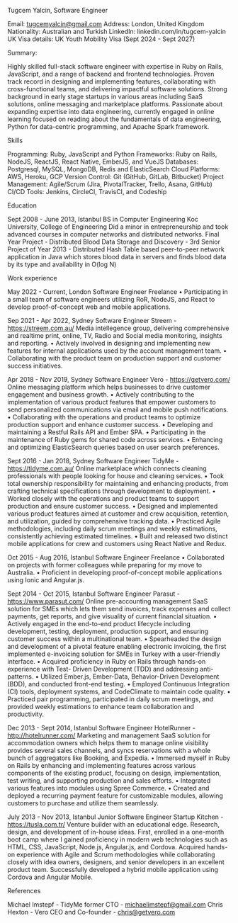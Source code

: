Tugcem Yalcin, Software Engineer

Email: tugcemyalcin@gmail.com
Address: London, United Kingdom
Nationality: Australian and Turkish
LinkedIn: linkedin.com/in/tugcem-yalcin
UK Visa details: UK Youth Mobility Visa (Sept 2024 - Sept 2027)

Summary: 

Highly skilled full-stack software engineer with expertise in Ruby on Rails, JavaScript, and a range of backend and frontend technologies. Proven track record in designing and implementing features, collaborating with cross-functional teams, and delivering impactful software solutions. Strong background in early stage startups in various areas including SaaS solutions, online messaging and marketplace platforms.
Passionate about expanding expertise into data engineering, currently engaged in online learning focused on reading about the fundamentals of data engineering, Python for data-centric programming, and Apache Spark framework.

Skills

Programming: Ruby, JavaScript and Python
Frameworks: Ruby on Rails, NodeJS, ReactJS, React Native, EmberJS, and VueJS Databases: Postgresql, MySQL, MongoDB, Redis and ElasticSearch
Cloud Platforms: AWS, Heroku, GCP
Version Control: Git (GitHub, GitLab, Bitbucket)
Project Management: Agile/Scrum (Jira, PivotalTracker, Trello, Asana, GitHub) CI/CD Tools: Jenkins, CircleCI, TravisCI, and Codeship

Education

Sept 2008 - June 2013, Istanbul
BS in Computer Engineering
Koc University, College of Engineering
Did a minor in entrepreneurship and took advanced courses in computer networks and distributed networks.
Final Year Project - Distributed Blood Data Storage and Discovery - 3rd Senior Project of Year 2013 - Distributed Hash Table based peer-to-peer network application in Java which stores blood data in servers and finds blood data by its type and availability in O(log N)


Work experience 

May 2022 - Current, London
Software Engineer
Freelance
• Participating in a small team of software engineers utilizing RoR, NodeJS, and React to develop proof-of-concept web and mobile applications.


Sep 2021 - Apr 2022, Sydney
Software Engineer
Streem - https://streem.com.au/
Media intellegence group, delivering comprehensive and realtime print, online, TV, Radio and Social media monitoring, insights and reporting.
• Actively involved in designing and implementing new features for internal applications used by the account management team.
• Collaborating with the product team on production support and customer success initiatives.

Apr 2018 - Nov 2019, Sydney
Software Engineer
Vero - https://getvero.com/
Online messaging platform which helps businesses to drive customer engagement and business growth.
• Actively contributing to the implementation of various product features that empower customers to send personalized communications via email and mobile push notifications.
• Collaborating with the operations and product teams to optimize production support and enhance customer success.
• Developing and maintaining a Restful Rails API and Ember SPA.
• Participating in the maintenance of Ruby gems for shared code across services. • Enhancing and optimizing ElasticSearch queries based on user search preferences.

Sept 2016 - Jan 2018, Sydney
Software Engineer
TidyMe - https://tidyme.com.au/
Online marketplace which connects cleaning professionals with people looking for house and cleaning services.
• Took total ownership responsibility for maintaining and enhancing products, from crafting technical specifications through development to deployment.
• Worked closely with the operations and product teams to support production and ensure customer success.
• Designed and implemented various product features aimed at customer and crew acquisition, retention, and utilization, guided by comprehensive tracking data.
• Practiced Agile methodologies, including daily scrum meetings and weekly estimations, consistently achieving estimated timelines.
• Built and released two distinct mobile applications for crew and customers using React Native and Redux.

Oct 2015 - Aug 2016, Istanbul
Software Engineer
Freelance
• Collaborated on projects with former colleagues while preparing for my move to Australia.
• Proficient in developing proof-of-concept mobile applications using Ionic and Angular.js.

Sept 2014 - Oct 2015, Istanbul
Software Engineer
Parasut - https://www.parasut.com/
Online pre-accounting management SaaS solution for SMEs which lets them send invoices, track expenses and collect payments, get reports, and give visuality of current financial situation.
• Actively engaged in the end-to-end product lifecycle including development, testing, deployment, production support, and ensuring customer success within a multinational team.
• Spearheaded the design and development of a pivotal feature enabling electronic invoicing, the first implemented e-invoicing solution for SMEs in Turkey with a user-friendly interface.
• Acquired proficiency in Ruby on Rails through hands-on experience with Test- Driven Development (TDD) and addressing anti-patterns.
• Utilized Ember.js, Ember-Data, Behavior-Driven Development (BDD), and conducted front-end testing.
• Employed Continuous Integration (CI) tools, deployment systems, and CodeClimate to maintain code quality.
• Practiced pair programming, participated in daily scrum meetings, and provided weekly estimations to enhance team collaboration and productivity.

Dec 2013 - Sept 2014, Istanbul
Software Engineer
HotelRunner - http://hotelrunner.com/
Marketing and management SaaS solution for accommodation owners which helps them to manage online visibility provides several sales channels, and syncs reservations with a whole bunch of aggregators like Booking, and Expedia.
• Immersed myself in Ruby on Rails by enhancing and implementing features across various components of the existing product, focusing on design, implementation, test writing, and supporting production and sales efforts.
• Integrated various features into modules using Spree Commerce.
• Created and deployed a recurring payment feature for customizable modules, allowing customers to purchase and utilize them seamlessly.

July 2013 - Nov 2013, Istanbul
Junior Software Engineer
Startup Kitchen - https://tusla.com.tr/
Venture builder with an educational edge. Research, design, and development of in-house ideas.
First, enrolled in a one-month boot camp where I gained proficiency in modern web technologies such as HTML, CSS, JavaScript, Node.js, Angular.js, and Cordova.
Acquired hands-on experience with Agile and Scrum methodologies while collaborating closely with idea owners, designers, and senior developers in an excellent product team.
Successfully developed a hybrid mobile application using Cordova and Angular Mobile.

References

 Michael Imstepf - TidyMe former CTO - michaelimstepf@gmail.com 
 Chris Hexton - Vero CEO and Co-founder - chris@getvero.com
